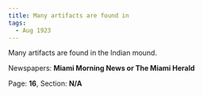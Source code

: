 ```yaml
---  
title: Many artifacts are found in  
tags:  
  - Aug 1923  
---  
```

  
Many artifacts are found in the Indian mound.  
  
Newspapers: **Miami Morning News or The Miami Herald**  
  
Page: **16**, Section: **N/A** 
